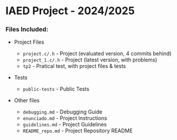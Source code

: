 # IAED Project - 2024/2025

### Files Included:

- Project Files
    - `project.c/.h` - Project (evaluated version, 4 commits behind)
    - `project_1.c/.h` - Project (latest version, with problems)
    - `tp2` - Pratical test, with project files & tests

- Tests
    - `public-tests` - Public Tests

- Other files
    - `debugging.md` - Debugging Guide
    - `enunciado.md` - Project Instructions
    - `guidelines.md` - Project Guidelines
    - `README_repo.md` - Project Repository README